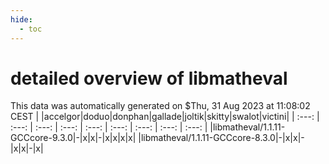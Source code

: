 ```yaml
---
hide:
  - toc
---
```


detailed overview of libmatheval
================================


This data was automatically generated on $Thu, 31 Aug 2023 at 11:08:02 CEST
| |accelgor|doduo|donphan|gallade|joltik|skitty|swalot|victini|
| :---: | :---: | :---: | :---: | :---: | :---: | :---: | :---: | :---: |
|libmatheval/1.1.11-GCCcore-9.3.0|-|x|x|-|x|x|x|x|
|libmatheval/1.1.11-GCCcore-8.3.0|-|x|x|-|x|x|-|x|
